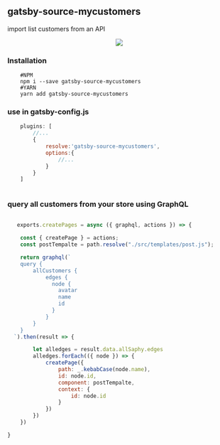 ## gatsby-source-mycustomers

import list customers from an API


<p align="center"> 
    <img src="https://travis-ci.org/apotox/gatsby-source-mycustomers.svg?branch=master">
</p>

### Installation
```shell
    #NPM
    npm i --save gatsby-source-mycustomers
    #YARN
    yarn add gatsby-source-mycustomers

```


### use in  gatsby-config.js

```javascript
    plugins: [
        //...
        {
            resolve:'gatsby-source-mycustomers',
            options:{
                //...
            }
        }
    ]
    
```

### query all customers from your store using GraphQL
```javascript

   exports.createPages = async ({ graphql, actions }) => {

    const { createPage } = actions;
    const postTempalte = path.resolve("./src/templates/post.js");

    return graphql(`
    query {
        allCustomers {
            edges {
              node {
                avatar
                name
                id
              }
            }
        }
    }
  `).then(result => {

        let alledges = result.data.allSaphy.edges
        alledges.forEach(({ node }) => {
            createPage({
                path: _.kebabCase(node.name),
                id: node.id,
                component: postTempalte,
                context: {
                    id: node.id
                }
            })
        })
    })

}

```
